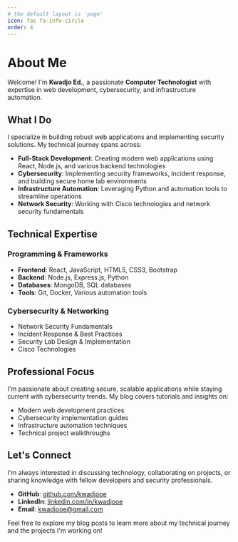 ```yaml
---
# the default layout is 'page'
icon: fas fa-info-circle
order: 4
---
```


# About Me

Welcome! I'm **Kwadjo Ed.**, a passionate **Computer Technologist** with expertise in web development, cybersecurity, and infrastructure automation.

## What I Do

I specialize in building robust web applications and implementing security solutions. My technical journey spans across:

- **Full-Stack Development**: Creating modern web applications using React, Node.js, and various backend technologies
- **Cybersecurity**: Implementing security frameworks, incident response, and building secure home lab environments  
- **Infrastructure Automation**: Leveraging Python and automation tools to streamline operations
- **Network Security**: Working with Cisco technologies and network security fundamentals

## Technical Expertise

### Programming & Frameworks
- **Frontend**: React, JavaScript, HTML5, CSS3, Bootstrap
- **Backend**: Node.js, Express.js, Python
- **Databases**: MongoDB, SQL databases
- **Tools**: Git, Docker, Various automation tools

### Cybersecurity & Networking
- Network Security Fundamentals
- Incident Response & Best Practices
- Security Lab Design & Implementation
- Cisco Technologies

## Professional Focus

I'm passionate about creating secure, scalable applications while staying current with cybersecurity trends. My blog covers tutorials and insights on:

- Modern web development practices
- Cybersecurity implementation guides
- Infrastructure automation techniques  
- Technical project walkthroughs

## Let's Connect

I'm always interested in discussing technology, collaborating on projects, or sharing knowledge with fellow developers and security professionals.

- **GitHub**: [github.com/kwadjooe](https://github.com/kwadjooe)
- **LinkedIn**: [linkedin.com/in/kwadjooe](https://www.linkedin.com/in/kwadjo-edouwossi-12773283)  
- **Email**: [kwadjooe@gmail.com](mailto:kwadjooe@gmail.com)

Feel free to explore my blog posts to learn more about my technical journey and the projects I'm working on!
